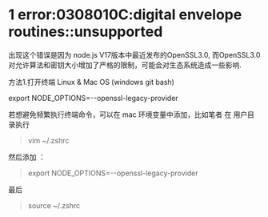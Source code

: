 
# 1 error:0308010C:digital envelope routines::unsupported

出现这个错误是因为 node.js V17版本中最近发布的OpenSSL3.0, 而OpenSSL3.0对允许算法和密钥大小增加了严格的限制，可能会对生态系统造成一些影响.

方法1.打开终端
Linux & Mac OS (windows git bash)

export NODE_OPTIONS=--openssl-legacy-provider

若想避免频繁执行终端命令，可以在 mac 环境变量中添加，比如笔者 在 用户目录执行 

>  vim ~/.zshrc

然后添加 ：

> export NODE_OPTIONS=--openssl-legacy-provider

最后 

> source  ~/.zshrc
